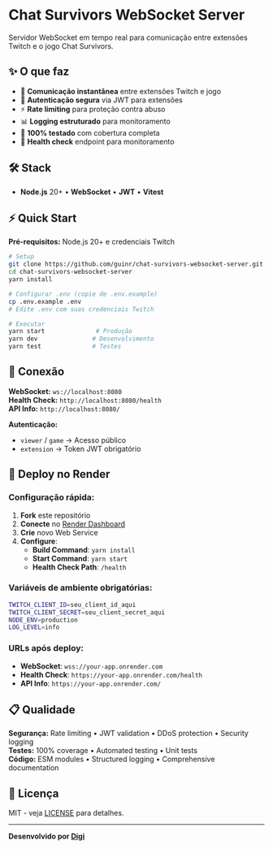 # Chat Survivors WebSocket Server

Servidor WebSocket em tempo real para comunicação entre extensões Twitch e o jogo Chat Survivors.

## ✨ O que faz

- 🚀 **Comunicação instantânea** entre extensões Twitch e jogo
- 🔐 **Autenticação segura** via JWT para extensões
- ⚡ **Rate limiting** para proteção contra abuso
- 📊 **Logging estruturado** para monitoramento
- 🧪 **100% testado** com cobertura completa
- 🏥 **Health check** endpoint para monitoramento

## 🛠️ Stack

- **Node.js** 20+ • **WebSocket** • **JWT** • **Vitest**

## ⚡ Quick Start

**Pré-requisitos:** Node.js 20+ e credenciais Twitch

```bash
# Setup
git clone https://github.com/guinr/chat-survivors-websocket-server.git
cd chat-survivors-websocket-server
yarn install

# Configurar .env (copie de .env.example)
cp .env.example .env
# Edite .env com suas credenciais Twitch

# Executar
yarn start              # Produção
yarn dev               # Desenvolvimento
yarn test              # Testes
```

## 📡 Conexão

**WebSocket:** `ws://localhost:8080`  
**Health Check:** `http://localhost:8080/health`  
**API Info:** `http://localhost:8080/`

**Autenticação:**
- `viewer` / `game` → Acesso público
- `extension` → Token JWT obrigatório

## 🚀 Deploy no Render

### Configuração rápida:

1. **Fork** este repositório
2. **Conecte** no [Render Dashboard](https://dashboard.render.com)
3. **Crie** novo Web Service
4. **Configure**:
   - **Build Command**: `yarn install`
   - **Start Command**: `yarn start`
   - **Health Check Path**: `/health`

### Variáveis de ambiente obrigatórias:

```bash
TWITCH_CLIENT_ID=seu_client_id_aqui
TWITCH_CLIENT_SECRET=seu_client_secret_aqui
NODE_ENV=production
LOG_LEVEL=info
```

### URLs após deploy:
- **WebSocket**: `wss://your-app.onrender.com`
- **Health Check**: `https://your-app.onrender.com/health`
- **API Info**: `https://your-app.onrender.com/`

## 📋 Qualidade

**Segurança:** Rate limiting • JWT validation • DDoS protection • Security logging  
**Testes:** 100% coverage • Automated testing • Unit tests  
**Código:** ESM modules • Structured logging • Comprehensive documentation

## 📝 Licença

MIT - veja [LICENSE](LICENSE) para detalhes.

---

**Desenvolvido por [Digi](https://github.com/guinr)**